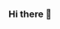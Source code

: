 ### Hi there 👋

<!--
**cpp233/cpp233** is a ✨ _special_ ✨ repository because its `README.md` (this file) appears on your GitHub profile.

Here are some ideas to get you started:

- 🔭 I’m currently working on ...
- 🌱 I’m currently learning ...
- 👯 I’m looking to collaborate on ...
- 🤔 I’m looking for help with ...
- 💬 Ask me about ...
- 📫 How to reach me: ...
- 😄 Pronouns: ...
- ⚡ Fun fact: ...

- [Simple Icons](https://github.com/simple-icons/simple-icons)
- [GitHub Readme Stats](https://github.com/anuraghazra/github-readme-stats/blob/master/docs/readme_cn.md)
- [仓库中github主页"豪华装修"案例分享](https://github.com/abhisheknaiidu/awesome-github-profile-readme)
-->

